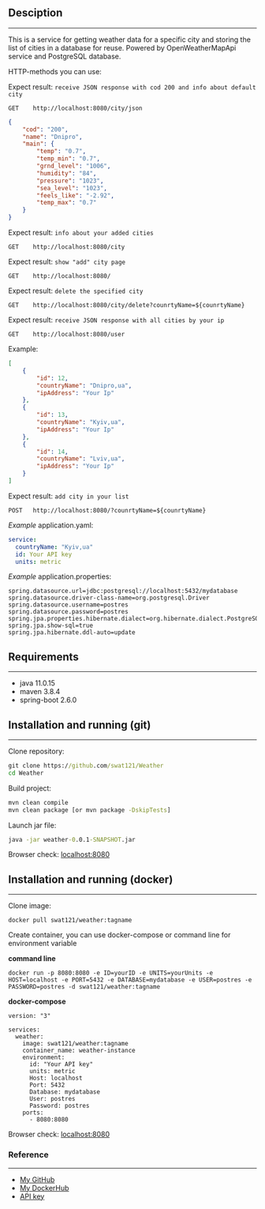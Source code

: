 ## Desciption
___
This is a service for getting weather data for a specific city and storing the list of cities in a database for reuse. Powered by OpenWeatherMapApi service and PostgreSQL database.

HTTP-methods you can use:

Expect result: `receive JSON response with cod 200 and info about default city`
```http request
GET    http://localhost:8080/city/json
```
```json
{
    "cod": "200",
    "name": "Dnipro",
    "main": {
        "temp": "0.7",
        "temp_min": "0.7",
        "grnd_level": "1006",
        "humidity": "84",
        "pressure": "1023",
        "sea_level": "1023",
        "feels_like": "-2.92",
        "temp_max": "0.7"
    }
}
```
Expect result: `info about your added cities`
```http request
GET    http://localhost:8080/city
```
Expect result: `show "add" city page`
```http request
GET    http://localhost:8080/
```
Expect result: `delete the specified city`
```http request
GET    http://localhost:8080/city/delete?counrtyName=${counrtyName}
```
Expect result: `receive JSON response with all cities by your ip`
```http request
GET    http://localhost:8080/user
```
Example:
```json
[
    {
        "id": 12,
        "countryName": "Dnipro,ua",
        "ipAddress": "Your Ip"
    },
    {
        "id": 13,
        "countryName": "Kyiv,ua",
        "ipAddress": "Your Ip"
    },
    {
        "id": 14,
        "countryName": "Lviv,ua",
        "ipAddress": "Your Ip"
    }
]
```
Expect result: `add city in your list`
```http request
POST   http://localhost:8080/?counrtyName=${counrtyName}
```
*Example* application.yaml:
```yaml
service:
  countryName: "Kyiv,ua"
  id: Your API key
  units: metric
```
*Example* application.properties:
```properties
spring.datasource.url=jdbc:postgresql://localhost:5432/mydatabase
spring.datasource.driver-class-name=org.postgresql.Driver
spring.datasource.username=postres
spring.datasource.password=postres
spring.jpa.properties.hibernate.dialect=org.hibernate.dialect.PostgreSQLDialect
spring.jpa.show-sql=true
spring.jpa.hibernate.ddl-auto=update
```

## Requirements
___
* java 11.0.15
* maven 3.8.4
* spring-boot 2.6.0
## Installation and running (git)
___
Clone repository:
```cmd
git clone https://github.com/swat121/Weather
cd Weather
```
Build project:
```cmd
mvn clean compile
mvn clean package [or mvn package -DskipTests] 
```
Launch jar file:
```cmd
java -jar weather-0.0.1-SNAPSHOT.jar
```
Browser check:
[localhost:8080](http://localhost:8080)
## Installation and running (docker)
___
Clone image:
```docker
docker pull swat121/weather:tagname
```

Create container, you can use docker-compose or command line for environment variable

**command line**
```docker
docker run -p 8080:8080 -e ID=yourID -e UNITS=yourUnits -e HOST=localhost -e PORT=5432 -e DATABASE=mydatabase -e USER=postres -e PASSWORD=postres -d swat121/weather:tagname
```
**docker-compose**
```docker
version: "3"

services:
  weather:
    image: swat121/weather:tagname
    container_name: weather-instance
    environment:
      id: "Your API key"
      units: metric
      Host: localhost
      Port: 5432
      Database: mydatabase
      User: postres
      Password: postres
    ports:
      - 8080:8080
```
Browser check:
[localhost:8080](http://localhost:8080)
### Reference
___
+ [My GitHub](https://github.com/swat121)
+ [My DockerHub](https://hub.docker.com/u/swat121)
+ [API key](https://home.openweathermap.org/api_keys)


